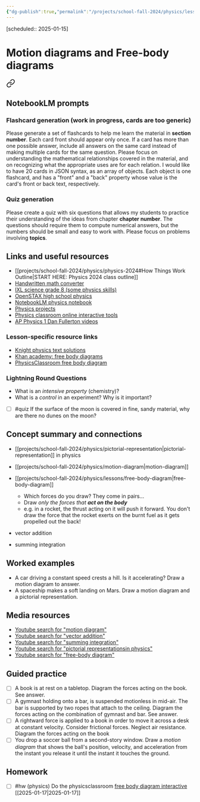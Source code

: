 ```yaml
---
{"dg-publish":true,"permalink":"/projects/school-fall-2024/physics/lessons/motion-diagrams/"}
---
```



[scheduled:: 2025-01-15] 

#  Motion diagrams and Free-body diagrams


<div class="transclusion internal-embed is-loaded"><a class="markdown-embed-link" href="/projects/school-fall-2024/physics/physics-2024/#notebook-lm-prompts" aria-label="Open link"><svg xmlns="http://www.w3.org/2000/svg" width="24" height="24" viewBox="0 0 24 24" fill="none" stroke="currentColor" stroke-width="2" stroke-linecap="round" stroke-linejoin="round" class="svg-icon lucide-link"><path d="M10 13a5 5 0 0 0 7.54.54l3-3a5 5 0 0 0-7.07-7.07l-1.72 1.71"></path><path d="M14 11a5 5 0 0 0-7.54-.54l-3 3a5 5 0 0 0 7.07 7.07l1.71-1.71"></path></svg></a><div class="markdown-embed">



## NotebookLM prompts

### Flashcard generation (work in progress, cards are too generic)

Please generate a set of flashcards to help me learn the material in **section number**. Each card front should appear only once. If a card has more than one possible answer, include all answers on the same card instead of making multiple cards for the same question. Please focus on understanding the mathematical relationships covered in the material, and on recognizing what the appropriate uses are for each relation. I would like to have 20 cards in JSON syntax, as an array of objects. Each object is one flashcard, and has a "front" and a "back" property whose value is the card's front or back text, respectively.

### Quiz generation

Please create a quiz with six questions that allows my students to practice their understanding of the ideas from chapter **chapter number**. The questions should require them to compute numerical answers, but the numbers should be small and easy to work with. Please focus on problems involving **topics**.



</div></div>


## Links and useful resources 

- [[projects/school-fall-2024/physics/physics-2024#How Things Work Outline\|START HERE: Physics 2024 class outline]]
- [Handwritten math converter](https://webdemo.myscript.com/views/math/index.html#)
- [IXL science grade 8 (some physics skills)](https://www.ixl.com/science/grade-8)
- [OpenSTAX high school physics](https://openstax.org/books/physics/pages/1-introduction)
- [NotebookLM physics notebook](https://notebooklm.google.com/notebook/94fe29f5-cebb-4621-9e03-d20110b7a978)
- [Physics projects](https://www.sciencebuddies.org/science-fair-projects/science-projects/physics/high-school)
- [Physics classroom online interactive tools](https://www.physicsclassroom.com)
- [AP Physics 1 Dan Fullerton videos](https://www.youtube.com/playlist?list=PLd2HWlWc-MsysWuL9ksneEM8cl5bk3bHH)


### Lesson-specific resource links

- [Knight physics text solutions](https://www.vaia.com/en-us/textbooks/physics/physics-for-scientists-and-engineers-a-strategic-approach-with-modern-physics-4th/) 
- [Khan academy: free body diagrams](https://www.khanacademy.org/science/in-in-class11th-physics/in-in-class11th-physics-laws-of-motion/in-in-class11-introduction-to-forces-and-free-body-diagrams-ap/a/forces-introduction-and-free-body-diagrams-ap1) 
- [PhysicsClassroom free body diagram](https://www.physicsclassroom.com/class/newtlaws/Lesson-2/Drawing-Free-Body-Diagrams) 



### Lightning Round Questions

- What is an *intensive property* (chemistry)? 
- What is a *control* in an experiment? Why is it important? 
- [ ] #quiz If the surface of the moon is covered in fine, sandy material, why are there no dunes on the moon? 


## Concept summary and connections

- [[projects/school-fall-2024/physics/pictorial-representation\|pictorial-representation]] in physics 
- [[projects/school-fall-2024/physics/motion-diagram\|motion-diagram]]
- [[projects/school-fall-2024/physics/lessons/free-body-diagram\|free-body-diagram]]
    - Which forces do you draw? They come in pairs...
    - Draw *only the forces that **act on the body***
    - e.g. in a rocket, the thrust acting on it will push it forward. You don't draw the force that the rocket exerts on the burnt fuel as it gets propelled out the back!

- vector addition 
- summing integration 
## Worked examples

- A car driving a constant speed crests a hill. Is it accelerating? Draw a motion diagram to answer.
- A spaceship makes a soft landing on Mars. Draw a motion diagram and a pictorial representation.

## Media resources

- [Youtube search for "motion diagram"](https://www.youtube.com/results?search_query=motion%20diagram) 
- [Youtube search for "vector addition"](https://www.youtube.com/results?search_query=vector%20addition) 
- [Youtube search for "summing integration"](https://www.youtube.com/results?search_query=summing%20integration) 
- [Youtube search for "pictorial representationsin physics"](https://www.youtube.com/results?search_query=pictorial%20representationsin%20physics) 
- [Youtube search for "free-body diagram"](https://www.youtube.com/results?search_query=free-body%20diagram) 

## Guided practice


- [ ] A book is at rest on a tabletop. Diagram the forces acting on the book. See answer.  
- [ ] A gymnast holding onto a bar, is suspended motionless in mid-air. The bar is supported by two ropes that attach to the ceiling. Diagram the forces acting on the combination of gymnast and bar. See answer.  
- [ ] A rightward force is applied to a book in order to move it across a desk at constant velocity. Consider frictional forces. Neglect air resistance. Diagram the forces acting on the book  
- [ ] You drop a soccer ball from a second-story window. Draw a *motion diagram* that shows the ball's position, velocity, and acceleration from the instant you release it until the instant it touches the ground.  

## Homework



- [ ] #hw (physics) Do the physicsclassroom [free body diagram interactive](https://www.physicsclassroom.com/Physics-Interactives/Newtons-Laws/Free-Body-Diagrams-2/Free-Body-Diagram-Interactive) [[2025-01-17\|2025-01-17]] 
